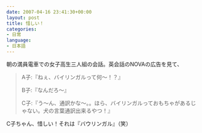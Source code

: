 ```yaml
---
date: 2007-04-16 23:41:30+00:00
layout: post
title: 惜しい！
categories:
- 日常
language:
- 日本語
---
```


朝の満員電車での女子高生三人組の会話。英会話のNOVAの広告を見て、


<blockquote>A子:『ねぇ、バイリンガルって何～！？』

B子:『なんだろ～』

C子:『う～ん、通訳かな～。。ほら、バイリンガルっておもちゃがあるじゃない。犬の言葉通訳出来るやつ！』</blockquote>


C子ちゃん、惜しい！それは『バウリンガル』（笑）
